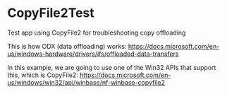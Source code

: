# CopyFile2Test
Test app using CopyFile2 for troubleshooting copy offloading

This is how ODX (data offloading) works: https://docs.microsoft.com/en-us/windows-hardware/drivers/ifs/offloaded-data-transfers

In this example, we are going to use one of the Win32 APIs that support this, which is CopyFile2: https://docs.microsoft.com/en-us/windows/win32/api/winbase/nf-winbase-copyfile2
